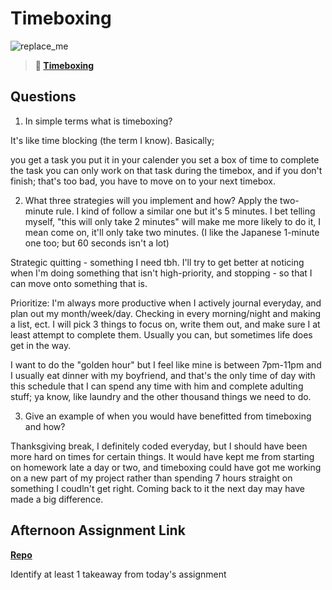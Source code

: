 # Timeboxing

![replace_me](https://codeworks.blob.core.windows.net/public/assets/img/illustrations/placeholder.svg)
> **📖 [Timeboxing](https://codeworksacademy.com/fs-student-guide/resources/wk5/03-Timeboxing)**

## Questions

1. In simple terms what is timeboxing?

It's like time blocking (the term I know). Basically;

you get a task
you put it in your calender
you set a box of time to complete the task
you can only work on that task during the timebox, and if you
don't finish; that's too bad, you have to move on to your next timebox.

2. What three strategies will you implement and how?
Apply the two-minute rule. I kind of follow a similar one but it's 5 minutes. I bet telling myself, "this will only take 2 minutes" will make me more likely to do it, I mean come on, it'll only take two minutes. (I like the Japanese 1-minute one too; but 60 seconds isn't a lot)

Strategic quitting - something I need tbh. I'll try to get better at noticing when I'm doing something that isn't high-priority, and stopping - so that I can move onto something that is.

Prioritize: I'm always more productive when I actively journal everyday, and plan out my month/week/day. Checking in every morning/night and making a list, ect. I will pick 3 things to focus on, write them out, and make sure I at least attempt to complete them. Usually you can, but sometimes life does get in the way.

I want to do the "golden hour" but I feel like mine is between 7pm-11pm and I usually eat dinner with my boyfriend, and that's the only time of day with this schedule that I can spend any time with him and complete adulting stuff; ya know, like laundry and the other thousand things we need to do.



3. Give an example of when you would have benefitted from timeboxing and how? 

Thanksgiving break, I definitely coded everyday, but I should have been more hard on times for certain things. It would have kept me from starting on homework late a day or two, and timeboxing could have got me working on a new part of my project rather than spending 7 hours straight on something I coudln't get right. Coming back to it the next day may have made a big difference.

## Afternoon Assignment Link

**[Repo](https://github.com/rachel-gamble/da-planets)**

Identify at least 1 takeaway from today's assignment
